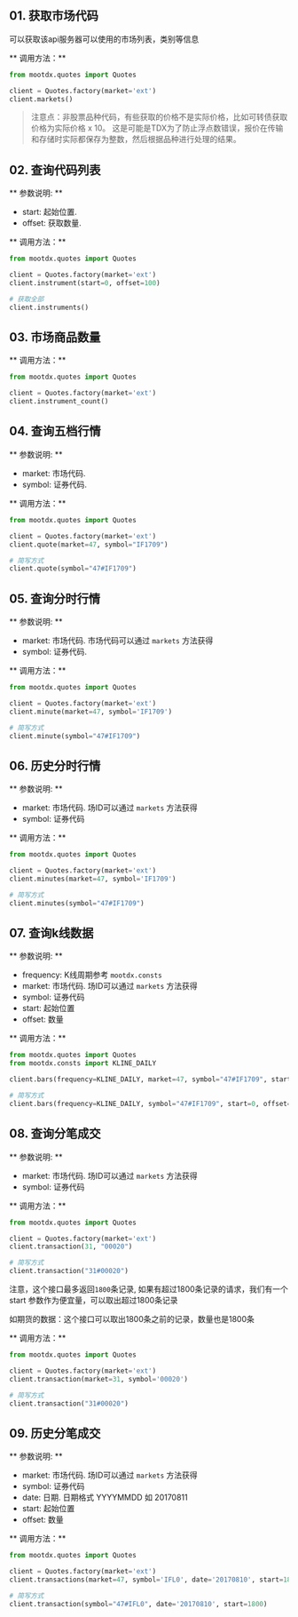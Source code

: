 ## 01. 获取市场代码

可以获取该api服务器可以使用的市场列表，类别等信息

** 调用方法：**
```python
from mootdx.quotes import Quotes

client = Quotes.factory(market='ext') 
client.markets()

```

> 注意点：非股票品种代码，有些获取的价格不是实际价格，比如可转债获取价格为实际价格 x 10。
> 这是可能是TDX为了防止浮点数错误，报价在传输和存储时实际都保存为整数，然后根据品种进行处理的结果。


## 02. 查询代码列表

** 参数说明: **

 - start: 起始位置.
 - offset: 获取数量.

** 调用方法：**
```python
from mootdx.quotes import Quotes

client = Quotes.factory(market='ext') 
client.instrument(start=0, offset=100)

# 获取全部
client.instruments()
```

## 03. 市场商品数量

** 调用方法：**
```python
from mootdx.quotes import Quotes

client = Quotes.factory(market='ext') 
client.instrument_count()

```

## 04. 查询五档行情

** 参数说明: **

 - market: 市场代码.
 - symbol: 证券代码.

** 调用方法：**
```python
from mootdx.quotes import Quotes

client = Quotes.factory(market='ext') 
client.quote(market=47, symbol="IF1709")

# 简写方式
client.quote(symbol="47#IF1709")
```

## 05. 查询分时行情

** 参数说明: **

 - market: 市场代码. 市场代码可以通过 `markets` 方法获得
 - symbol: 证券代码.

** 调用方法：**
```python
from mootdx.quotes import Quotes

client = Quotes.factory(market='ext') 
client.minute(market=47, symbol='IF1709')

# 简写方式
client.minute(symbol="47#IF1709")
```

## 06. 历史分时行情

** 参数说明: **

 - market: 市场代码. 场ID可以通过 `markets` 方法获得
 - symbol: 证券代码

** 调用方法：**
```python
from mootdx.quotes import Quotes

client = Quotes.factory(market='ext') 
client.minutes(market=47, symbol='IF1709')

# 简写方式
client.minutes(symbol="47#IF1709")
```

## 07. 查询k线数据

** 参数说明: **

 - frequency: K线周期参考 `mootdx.consts`
 - market: 市场代码. 场ID可以通过 `markets` 方法获得
 - symbol: 证券代码
 - start: 起始位置
 - offset: 数量

** 调用方法：**
```python
from mootdx.quotes import Quotes
from mootdx.consts import KLINE_DAILY

client.bars(frequency=KLINE_DAILY, market=47, symbol="47#IF1709", start=0, offset=100)

# 简写方式
client.bars(frequency=KLINE_DAILY, symbol="47#IF1709", start=0, offset=100)
```

## 08. 查询分笔成交

** 参数说明: **

 - market: 市场代码. 场ID可以通过 `markets` 方法获得
 - symbol: 证券代码

** 调用方法：**
```python
from mootdx.quotes import Quotes

client = Quotes.factory(market='ext') 
client.transaction(31, "00020")

# 简写方式
client.transaction("31#00020")
```

注意，这个接口最多返回`1800`条记录, 如果有超过1800条记录的请求，我们有一个start 参数作为便宜量，可以取出超过1800条记录

如期货的数据：这个接口可以取出1800条之前的记录，数量也是1800条

** 调用方法：**
```python
from mootdx.quotes import Quotes

client = Quotes.factory(market='ext') 
client.transaction(market=31, symbol='00020')

# 简写方式
client.transaction("31#00020")
```

## 09. 历史分笔成交

** 参数说明: **

- market: 市场代码. 场ID可以通过 `markets` 方法获得
- symbol: 证券代码
- date: 日期. 日期格式 YYYYMMDD 如 20170811
- start: 起始位置
- offset: 数量

** 调用方法：**
```python
from mootdx.quotes import Quotes

client = Quotes.factory(market='ext') 
client.transactions(market=47, symbol='IFL0', date='20170810', start=1800)

# 简写方式
client.transaction(symbol="47#IFL0", date='20170810', start=1800)
```

